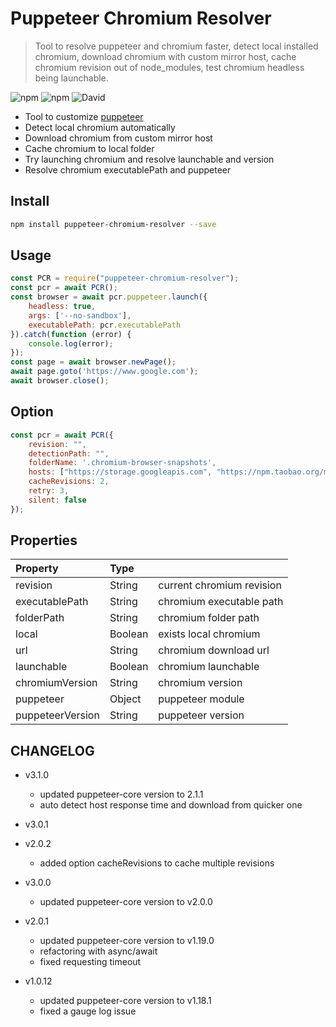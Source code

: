 
# Puppeteer Chromium Resolver
> Tool to resolve puppeteer and chromium faster, detect local installed chromium, download chromium with custom mirror host, cache chromium revision out of node_modules, test chromium headless being launchable.

![npm](https://img.shields.io/npm/v/puppeteer-chromium-resolver.svg)
![npm](https://img.shields.io/npm/dt/puppeteer-chromium-resolver.svg)
![David](https://img.shields.io/david/cenfun/puppeteer-chromium-resolver.svg)

* Tool to customize [puppeteer](https://github.com/GoogleChrome/puppeteer)
* Detect local chromium automatically
* Download chromium from custom mirror host
* Cache chromium to local folder
* Try launching chromium and resolve launchable and version
* Resolve chromium executablePath and puppeteer

## Install 
```sh
npm install puppeteer-chromium-resolver --save
```
## Usage
```js
const PCR = require("puppeteer-chromium-resolver");
const pcr = await PCR();
const browser = await pcr.puppeteer.launch({
    headless: true,
    args: ['--no-sandbox'],
    executablePath: pcr.executablePath
}).catch(function (error) {
    console.log(error);
});
const page = await browser.newPage();
await page.goto('https://www.google.com');
await browser.close();
```

## Option
```js
const pcr = await PCR({
    revision: "",
    detectionPath: "",
    folderName: '.chromium-browser-snapshots',
    hosts: ["https://storage.googleapis.com", "https://npm.taobao.org/mirrors"],
    cacheRevisions: 2,
    retry: 3,
    silent: false
});
```

## Properties
|Property        | Type    |                          |
| :--------------| :------ | :----------------------  |
|revision        | String  |current chromium revision |
|executablePath  | String  |chromium executable path  |
|folderPath      | String  |chromium folder path      |
|local           | Boolean |exists local chromium     |
|url             | String  |chromium download url     |
|launchable      | Boolean |chromium launchable       |
|chromiumVersion | String  |chromium version          |
|puppeteer       | Object  |puppeteer module          |
|puppeteerVersion| String  |puppeteer version         |

## CHANGELOG

+ v3.1.0
  - updated puppeteer-core version to 2.1.1
  - auto detect host response time and download from quicker one

+ v3.0.1
+ v2.0.2
  - added option cacheRevisions to cache multiple revisions

+ v3.0.0
  - updated puppeteer-core version to v2.0.0

+ v2.0.1
  - updated puppeteer-core version to v1.19.0
  - refactoring with async/await
  - fixed requesting timeout

+ v1.0.12
  - updated puppeteer-core version to v1.18.1
  - fixed a gauge log issue